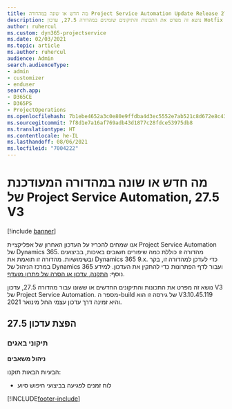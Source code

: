```yaml
---
title: מה חדש או שונה במהדורה Project Service Automation Update Release 27.5 Hotfix, V3
description: נושא זה מפרט את התכונות והתיקונים שזמינים במהדורה 27.5, עדכון Hotfix V3 של Project Service Automation.
author: ruhercul
ms.custom: dyn365-projectservice
ms.date: 02/03/2021
ms.topic: article
ms.author: ruhercul
audience: Admin
search.audienceType:
- admin
- customizer
- enduser
search.app:
- D365CE
- D365PS
- ProjectOperations
ms.openlocfilehash: 7b1ebe4652a3c0e80e9ffdba4d3ec5552e7ab521c8d672e8c43dbbcf461a92d6
ms.sourcegitcommit: 7f8d1e7a16af769adb43d1877c28fdce53975db8
ms.translationtype: HT
ms.contentlocale: he-IL
ms.lasthandoff: 08/06/2021
ms.locfileid: "7004222"
---
```

# <a name="whats-new-or-changed-in-project-service-automation-update-release-275-v3"></a>מה חדש או שונה במהדורה המעודכנת של Project Service Automation, 27.5 V3

[!include [banner](../includes/psa-now-project-operations.md)]

אנו שמחים להכריז על העדכון האחרון של אפליקציית Project Service Automation של Dynamics 365. מהדורה זו כוללת כמה שיפורים חשובים באיכות, בביצועים ובשימושיות. מהדורה זו תואמת את Dynamics 365 9.x. כדי לעדכן למהדורה זו, בקר במרכז הניהול של Dynamics 365 ועבור לדף הפתרונות כדי להתקין את העדכון. למידע נוסף: [התקנה, עדכון או הסרה של פתרון מועדף](/power-platform/admin/install-remove-preferred-solution).

נושא זה מפרט את התכונות והתיקונים החדשים או ששונו עבור מהדורה 27.5, עדכון V3 של Project Service Automation. מספר ה-build של גירסה זו הוא V3.10.45.119 והיא זמינה דרך עדכון עצמי החל מינואר 2021.

## <a name="update-release-275"></a>הפצת עדכון 27.5

### <a name="bug-fixes"></a>תיקוני באגים


**ניהול משאבים**

הבעיות הבאות תוקנו:

- לוח זמנים לפגיעה בביצועי חיפוש סיוע


[!INCLUDE[footer-include](../includes/footer-banner.md)]